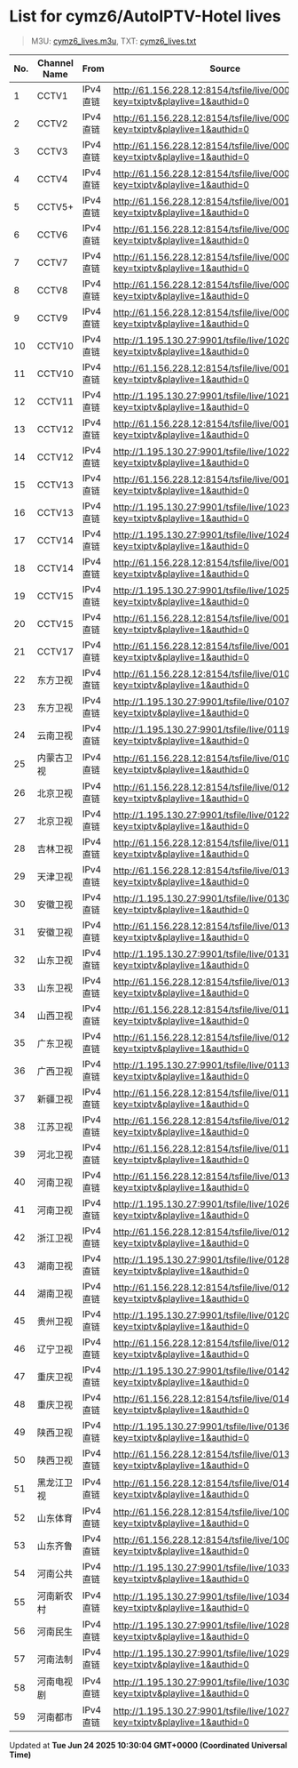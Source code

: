 # List for **cymz6/AutoIPTV-Hotel lives**

> M3U: [cymz6_lives.m3u](/cymz6_lives.m3u), TXT: [cymz6_lives.txt](/txt/cymz6_lives.txt)

| No. | Channel Name | From | Source |
| --- | ------------ | ---- | ------ |
| 1 | CCTV1 | IPv4 直链 | <http://61.156.228.12:8154/tsfile/live/0001_1.m3u8?key=txiptv&playlive=1&authid=0> |
| 2 | CCTV2 | IPv4 直链 | <http://61.156.228.12:8154/tsfile/live/0002_1.m3u8?key=txiptv&playlive=1&authid=0> |
| 3 | CCTV3 | IPv4 直链 | <http://61.156.228.12:8154/tsfile/live/0003_1.m3u8?key=txiptv&playlive=1&authid=0> |
| 4 | CCTV4 | IPv4 直链 | <http://61.156.228.12:8154/tsfile/live/0004_1.m3u8?key=txiptv&playlive=1&authid=0> |
| 5 | CCTV5+ | IPv4 直链 | <http://61.156.228.12:8154/tsfile/live/0016_1.m3u8?key=txiptv&playlive=1&authid=0> |
| 6 | CCTV6 | IPv4 直链 | <http://61.156.228.12:8154/tsfile/live/0006_1.m3u8?key=txiptv&playlive=1&authid=0> |
| 7 | CCTV7 | IPv4 直链 | <http://61.156.228.12:8154/tsfile/live/0007_1.m3u8?key=txiptv&playlive=1&authid=0> |
| 8 | CCTV8 | IPv4 直链 | <http://61.156.228.12:8154/tsfile/live/0008_1.m3u8?key=txiptv&playlive=1&authid=0> |
| 9 | CCTV9 | IPv4 直链 | <http://61.156.228.12:8154/tsfile/live/0009_1.m3u8?key=txiptv&playlive=1&authid=0> |
| 10 | CCTV10 | IPv4 直链 | <http://1.195.130.27:9901/tsfile/live/1020_1.m3u8?key=txiptv&playlive=1&authid=0> |
| 11 | CCTV10 | IPv4 直链 | <http://61.156.228.12:8154/tsfile/live/0010_1.m3u8?key=txiptv&playlive=1&authid=0> |
| 12 | CCTV11 | IPv4 直链 | <http://1.195.130.27:9901/tsfile/live/1021_1.m3u8?key=txiptv&playlive=1&authid=0> |
| 13 | CCTV12 | IPv4 直链 | <http://61.156.228.12:8154/tsfile/live/0012_1.m3u8?key=txiptv&playlive=1&authid=0> |
| 14 | CCTV12 | IPv4 直链 | <http://1.195.130.27:9901/tsfile/live/1022_1.m3u8?key=txiptv&playlive=1&authid=0> |
| 15 | CCTV13 | IPv4 直链 | <http://61.156.228.12:8154/tsfile/live/0013_1.m3u8?key=txiptv&playlive=1&authid=0> |
| 16 | CCTV13 | IPv4 直链 | <http://1.195.130.27:9901/tsfile/live/1023_1.m3u8?key=txiptv&playlive=1&authid=0> |
| 17 | CCTV14 | IPv4 直链 | <http://1.195.130.27:9901/tsfile/live/1024_1.m3u8?key=txiptv&playlive=1&authid=0> |
| 18 | CCTV14 | IPv4 直链 | <http://61.156.228.12:8154/tsfile/live/0014_1.m3u8?key=txiptv&playlive=1&authid=0> |
| 19 | CCTV15 | IPv4 直链 | <http://1.195.130.27:9901/tsfile/live/1025_1.m3u8?key=txiptv&playlive=1&authid=0> |
| 20 | CCTV15 | IPv4 直链 | <http://61.156.228.12:8154/tsfile/live/0015_1.m3u8?key=txiptv&playlive=1&authid=0> |
| 21 | CCTV17 | IPv4 直链 | <http://61.156.228.12:8154/tsfile/live/0019_1.m3u8?key=txiptv&playlive=1&authid=0> |
| 22 | 东方卫视 | IPv4 直链 | <http://61.156.228.12:8154/tsfile/live/0107_1.m3u8?key=txiptv&playlive=1&authid=0> |
| 23 | 东方卫视 | IPv4 直链 | <http://1.195.130.27:9901/tsfile/live/0107_1.m3u8?key=txiptv&playlive=1&authid=0> |
| 24 | 云南卫视 | IPv4 直链 | <http://1.195.130.27:9901/tsfile/live/0119_1.m3u8?key=txiptv&playlive=1&authid=0> |
| 25 | 内蒙古卫视 | IPv4 直链 | <http://61.156.228.12:8154/tsfile/live/0109_1.m3u8?key=txiptv&playlive=1&authid=0> |
| 26 | 北京卫视 | IPv4 直链 | <http://61.156.228.12:8154/tsfile/live/0122_1.m3u8?key=txiptv&playlive=1&authid=0> |
| 27 | 北京卫视 | IPv4 直链 | <http://1.195.130.27:9901/tsfile/live/0122_1.m3u8?key=txiptv&playlive=1&authid=0> |
| 28 | 吉林卫视 | IPv4 直链 | <http://61.156.228.12:8154/tsfile/live/0116_1.m3u8?key=txiptv&playlive=1&authid=0> |
| 29 | 天津卫视 | IPv4 直链 | <http://61.156.228.12:8154/tsfile/live/0135_1.m3u8?key=txiptv&playlive=1&authid=0> |
| 30 | 安徽卫视 | IPv4 直链 | <http://1.195.130.27:9901/tsfile/live/0130_1.m3u8?key=txiptv&playlive=1&authid=0> |
| 31 | 安徽卫视 | IPv4 直链 | <http://61.156.228.12:8154/tsfile/live/0130_1.m3u8?key=txiptv&playlive=1&authid=0> |
| 32 | 山东卫视 | IPv4 直链 | <http://1.195.130.27:9901/tsfile/live/0131_1.m3u8?key=txiptv&playlive=1&authid=0> |
| 33 | 山东卫视 | IPv4 直链 | <http://61.156.228.12:8154/tsfile/live/0131_1.m3u8?key=txiptv&playlive=1&authid=0> |
| 34 | 山西卫视 | IPv4 直链 | <http://61.156.228.12:8154/tsfile/live/0118_1.m3u8?key=txiptv&playlive=1&authid=0> |
| 35 | 广东卫视 | IPv4 直链 | <http://61.156.228.12:8154/tsfile/live/0125_1.m3u8?key=txiptv&playlive=1&authid=0> |
| 36 | 广西卫视 | IPv4 直链 | <http://1.195.130.27:9901/tsfile/live/0113_1.m3u8?key=txiptv&playlive=1&authid=0> |
| 37 | 新疆卫视 | IPv4 直链 | <http://61.156.228.12:8154/tsfile/live/0110_1.m3u8?key=txiptv&playlive=1&authid=0> |
| 38 | 江苏卫视 | IPv4 直链 | <http://61.156.228.12:8154/tsfile/live/0127_1.m3u8?key=txiptv&playlive=1&authid=0> |
| 39 | 河北卫视 | IPv4 直链 | <http://61.156.228.12:8154/tsfile/live/0117_1.m3u8?key=txiptv&playlive=1&authid=0> |
| 40 | 河南卫视 | IPv4 直链 | <http://61.156.228.12:8154/tsfile/live/0139_1.m3u8?key=txiptv&playlive=1&authid=0> |
| 41 | 河南卫视 | IPv4 直链 | <http://1.195.130.27:9901/tsfile/live/1026_1.m3u8?key=txiptv&playlive=1&authid=0> |
| 42 | 浙江卫视 | IPv4 直链 | <http://61.156.228.12:8154/tsfile/live/0124_1.m3u8?key=txiptv&playlive=1&authid=0> |
| 43 | 湖南卫视 | IPv4 直链 | <http://1.195.130.27:9901/tsfile/live/0128_1.m3u8?key=txiptv&playlive=1&authid=0> |
| 44 | 湖南卫视 | IPv4 直链 | <http://61.156.228.12:8154/tsfile/live/0128_1.m3u8?key=txiptv&playlive=1&authid=0> |
| 45 | 贵州卫视 | IPv4 直链 | <http://1.195.130.27:9901/tsfile/live/0120_1.m3u8?key=txiptv&playlive=1&authid=0> |
| 46 | 辽宁卫视 | IPv4 直链 | <http://61.156.228.12:8154/tsfile/live/0121_1.m3u8?key=txiptv&playlive=1&authid=0> |
| 47 | 重庆卫视 | IPv4 直链 | <http://1.195.130.27:9901/tsfile/live/0142_1.m3u8?key=txiptv&playlive=1&authid=0> |
| 48 | 重庆卫视 | IPv4 直链 | <http://61.156.228.12:8154/tsfile/live/0142_1.m3u8?key=txiptv&playlive=1&authid=0> |
| 49 | 陕西卫视 | IPv4 直链 | <http://1.195.130.27:9901/tsfile/live/0136_1.m3u8?key=txiptv&playlive=1&authid=0> |
| 50 | 陕西卫视 | IPv4 直链 | <http://61.156.228.12:8154/tsfile/live/0136_1.m3u8?key=txiptv&playlive=1&authid=0> |
| 51 | 黑龙江卫视 | IPv4 直链 | <http://61.156.228.12:8154/tsfile/live/0143_1.m3u8?key=txiptv&playlive=1&authid=0> |
| 52 | 山东体育 | IPv4 直链 | <http://61.156.228.12:8154/tsfile/live/1006_1.m3u8?key=txiptv&playlive=1&authid=0> |
| 53 | 山东齐鲁 | IPv4 直链 | <http://61.156.228.12:8154/tsfile/live/1001_1.m3u8?key=txiptv&playlive=1&authid=0> |
| 54 | 河南公共 | IPv4 直链 | <http://1.195.130.27:9901/tsfile/live/1033_1.m3u8?key=txiptv&playlive=1&authid=0> |
| 55 | 河南新农村 | IPv4 直链 | <http://1.195.130.27:9901/tsfile/live/1034_1.m3u8?key=txiptv&playlive=1&authid=0> |
| 56 | 河南民生 | IPv4 直链 | <http://1.195.130.27:9901/tsfile/live/1028_1.m3u8?key=txiptv&playlive=1&authid=0> |
| 57 | 河南法制 | IPv4 直链 | <http://1.195.130.27:9901/tsfile/live/1029_1.m3u8?key=txiptv&playlive=1&authid=0> |
| 58 | 河南电视剧 | IPv4 直链 | <http://1.195.130.27:9901/tsfile/live/1030_1.m3u8?key=txiptv&playlive=1&authid=0> |
| 59 | 河南都市 | IPv4 直链 | <http://1.195.130.27:9901/tsfile/live/1027_1.m3u8?key=txiptv&playlive=1&authid=0> |

Updated at **Tue Jun 24 2025 10:30:04 GMT+0000 (Coordinated Universal Time)**
